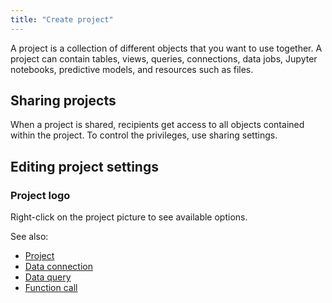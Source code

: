 ```yaml
---
title: "Create project"
---
```


A project is a collection of different objects that you want to use together. A project can contain tables, views,
queries, connections, data jobs, Jupyter notebooks, predictive models, and resources such as files.

## Sharing projects

When a project is shared, recipients get access to all objects contained within the project. To control the privileges,
use sharing settings.

## Editing project settings

### Project logo

Right-click on the project picture to see available options.

See also:

* [Project](project.md)
* [Data connection](../access/data-connection.md)
* [Data query](../access/data-query.md)
* [Function call](functions/function-call.md)
